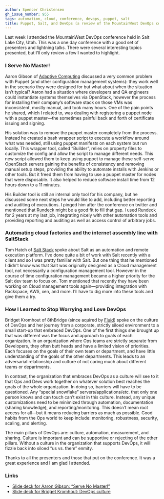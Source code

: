 ```yaml
---
author: Spencer Christensen
gh_issue_number: 955
tags: automation, cloud, conference, devops, puppet, salt
title: Puppet, Salt, and DevOps (a review of the MountainWest DevOps conference)
---
```


Last week I attended the MountainWest DevOps conference held in Salt Lake City, Utah. This was a one day conference with a good set of presenters and lightning talks. There were several interesting topics presented, but I’ll only review a few I wanted to highlight.

### I Serve No Master!

Aaron Gibson of [Adaptive Computing](http://www.adaptivecomputing.com/) discussed a very common problem with Puppet (and other configuration management systems): they work well in the scenario they were designed for but what about when the situation isn’t typical? Aaron had a situation where developers and QA engineers could instantiate systems themselves via OpenStack, however the process for installing their company’s software stack on those VMs was inconsistent, mostly manual, and took many hours. One of the pain points he shared, which I related to, was dealing with registering a puppet node with a puppet master—the sometimes painful back and forth of certificate issuing and signing.

His solution was to remove the puppet master completely from the process. Instead he created a bash wrapper script to execute a workflow around what was needed, still using puppet manifests on each system but run locally. This wrapper tool, called “Builder”, relies on property files to customize the config and allow the script to manage different needs. This new script allowed them to keep using puppet to manage these self-serve OpenStack servers gaining the benefits of consistency and removing manual setup steps, providing the ability to automate installs with Jenkins or other tools. But it freed them from having to use a puppet master for nodes that were disposable. It also helped to reduce software install time from 12 hours down to a 11 minutes.

His Builder tool is still an internal only tool for his company, but he discussed some next steps he would like to add, including better reporting and auditing of executions. I pinged him after the conference on twitter and mentioned that [Rundeck](http://rundeck.org/) might be a good fit to fill that gap. I used Rundeck for 2 years at my last job, integrating nicely with other automation tools and providing reporting and auditing as well as access control of arbitrary jobs.

### Automating cloud factories and the internet assembly line with SaltStack

Tom Hatch of [Salt Stack](https://saltstack.com/) spoke about Salt as an automation and remote execution platform. I’ve done quite a bit of work with Salt recently with a client and so I was pretty familiar with Salt. But one thing that he mentioned I didn’t know was that Salt was originally designed as a Cloud management tool, not necessarily a configuration management tool. However in the course of time configuration management became a higher priority for the Salt dev team to focus on. Tom mentioned that recently they have been working on Cloud management tools again—providing integration with Rackspace, AWS, xen, and more. I’ll have to dig more into these tools and give them a try.

### How I Learned to Stop Worrying and Love DevOps

Bridget Kromhout of 8thBridge (since aquired by [Fluid](https://www.fluid.com/news/fluid-acquires-social-crm-platform-8thbridge)) spoke on the culture of DevOps and her journey from a corporate, strictly siloed environment to a small start-up that embraced DevOps. One of the first things she brought up that was different was the focus and approach to goals of each organization. In an organization where Ops teams are strictly separate from Developers, they often butt heads and have a limited vision of priorities. Each focuses on the goals of their own team or department, and have little understanding of the goals of the other departments. This leads to an adversarial relationship and culture of not caring much about different teams or departments.

In contrast, the organization that embraces DevOps as a culture will see to it that Ops and Devs work together on whatever solution best reaches the goals of the whole organization. In doing so, barriers will have to be questioned. Any “special snowflake” servers/applications/etc. that only one person knows and can touch can’t exist in this culture. Instead, any unique customizations need to be minimized through automation, documentation (sharing knowledge), and reporting/monitoring. This doesn’t mean root access for all—but it means reducing barriers as much as possible. Good habits from the Ops world to keep include: monitoring, robustness, security, scaling, and alerting.

The main pillars of DevOps are: culture, automation, measurement, and sharing. Culture is important and can be supportive or rejecting of the other pillars. Without a culture in the organization that supports DevOps, it will fizzle back into siloed “us vs. them” enmity.

Thanks to all the presenters and those that put on the conference. It was a great experience and I am glad I attended.

### Links

- [Slide deck for Aaron Gibson: “Serve No Master!”](https://github.com/biggiemac/mtnwest_prez/blob/master/I%20Serve%20No%20Master!%20-%20Aaron%20Gibson%20-%20MTN%20West%20DevOps%202014.pdf)
- [Slide deck for Bridget Kromhout: DevOps culture](https://www.slideshare.net/bridgetkromhout/how-i-learnedtostopworryingandlovedevops201403)
